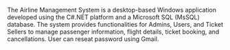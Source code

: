 The Airline Management System is a desktop-based Windows application developed using the C#.NET platform and a Microsoft SQL (MsSQL) database. The system provides functionalities for Admins, Users, and Ticket Sellers to manage passenger information, flight details, ticket booking, and cancellations. User can reseat password using Gmail.
